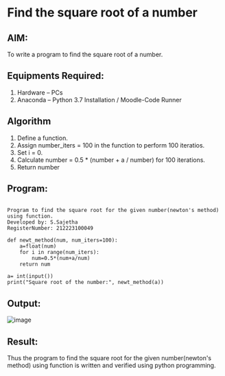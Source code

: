 # Find the square root of a number

## AIM:
To write a program to find the square root of a number.

## Equipments Required:
1. Hardware – PCs
2. Anaconda – Python 3.7 Installation / Moodle-Code Runner

## Algorithm
1. Define a function.
2. Assign number_iters = 100 in the function to perform 100 iteratios.
3. Set i = 0.
4. Calculate  number = 0.5 * (number + a / number) for 100 iterations.
5. Return number

## Program:
```

Program to find the square root for the given number(newton's method) using function.
Developed by: S.Sajetha
RegisterNumber: 212223100049 

def newt_method(num, num_iters=100):
    a=float(num)
    for i in range(num_iters):
        num=0.5*(num+a/num)
    return num

a= int(input())
print("Square root of the number:", newt_method(a))
```

## Output:

![image](https://github.com/Sajetha13/Square-root-of-a-number/assets/138849316/141ec341-565d-46b8-ab03-2d45108d5354)


## Result:
Thus the program to find the square root for the given number(newton's method) using function is written and verified using python programming.
